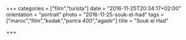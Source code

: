 +++
categories = ["film","turista"]
date = "2016-11-25T20:34:17+02:00"
orientation = "portrait"
photo = "2016-11-25-souk-el-had"
tags = ["maroc","film","kodak","portra 400","agadir"]
title = "Souk el Had"

+++
